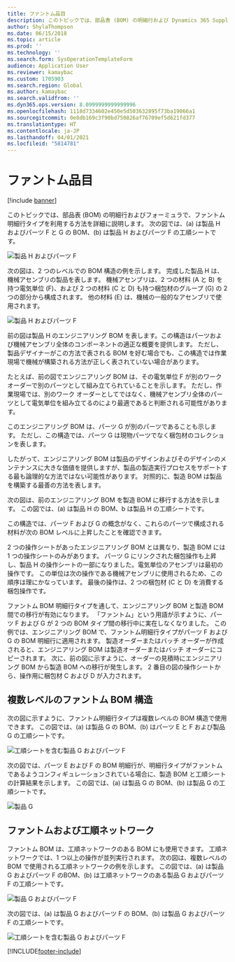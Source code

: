 ```yaml
---
title: ファントム品目
description: このトピックでは、部品表 (BOM) の明細行および Dynamics 365 Supply Chain Management のフォーミュラで、ファントム明細行タイプを使用する方法を詳細に説明します。
author: ShylaThompson
ms.date: 06/15/2018
ms.topic: article
ms.prod: ''
ms.technology: ''
ms.search.form: SysOperationTemplateForm
audience: Application User
ms.reviewer: kamaybac
ms.custom: 1705903
ms.search.region: Global
ms.author: kamaybac
ms.search.validfrom: ''
ms.dyn365.ops.version: 8.0999999999999996
ms.openlocfilehash: 1118d7334602e450e5d503632895f73ba19066a1
ms.sourcegitcommit: 0e8db169c3f90bd750826af76709ef5d621fd377
ms.translationtype: HT
ms.contentlocale: ja-JP
ms.lasthandoff: 04/01/2021
ms.locfileid: "5814781"
---
```

# <a name="phantom-items"></a>ファントム品目

[!include [banner](../includes/banner.md)]

このトピックでは、部品表 (BOM) の明細行およびフォーミュラで、ファントム明細行タイプを利用する方法を詳細に説明します。 次の図では、(a) は製品 H およびパーツ F と G の BOM、(b) は製品 H およびパーツ F の工順シートです。

![製品 H およびパーツ F](media/product-H-part-F.png)


次の図は、2 つのレベルでの BOM 構造の例を示します。 完成した製品 H は、機械アセンブリの製品を表します。 機械アセンブリは、2 つの材料 (A と B) を持つ電気単位 (F)、および 2 つの材料 (C と D) も持つ梱包材のグループ (G) の 2 つの部分から構成されます。 他の材料 (E) は、機械の一般的なアセンブリで使用されます。

![製品 H およびパーツ F](media/product-H-part-B.png)

前の図は製品 H のエンジニアリング BOM を表します。この構造はパーツおよび機械アセンブリ全体のコンポーネントの適正な概要を提供します。 ただし、製品デザイナーがこの方法で表される BOM を好む場合でも、この構造では作業現場で機械が構築される方法が正しく表されていない場合があります。 

たとえば、前の図でエンジニアリング BOM は、その電気単位 F が別のワーク オーダーで別のパーツとして組み立てられていることを示します。 ただし、作業現場では、別のワーク オーダーとしてではなく、機械アセンブリ全体のパーツとして電気単位を組み立てるのにより最適であると判断される可能性があります。

このエンジニアリング BOM は、パーツ G が別のパーツであることも示します。 ただし、この構造では、パーツ G は現物パーツでなく梱包材のコレクションを表します。 

したがって、エンジニアリング BOM は製品のデザインおよびそのデザインのメンテナンスに大きな価値を提供しますが、製品の製造実行プロセスをサポートする最も論理的な方法ではない可能性があります。 対照的に、製造 BOM は製品を構築する最善の方法を表します。

次の図は、前のエンジニアリング BOM を製造 BOM に移行する方法を示します。 この図では、(a) は製品 H の BOM、b は製品 H の工順シートです。

この構造では、パーツ F および G の概念がなく、これらのパーツで構成される材料が次の BOM レベルに上昇したことを確認できます。 

2 つの操作シートがあったエンジニアリング BOM とは異なり、製造 BOM には 1 つの操作シートのみがあります。 パーツ G にリンクされた梱包操作も上昇し、製品 H の操作シートの一部になりました。電気単位のアセンブリは最初の操作です。 この単位は次の操作である機械アセンブリに使用されるため、この順序は理にかなっています。 最後の操作は、2 つの梱包材 (C と D) を消費する梱包操作です。

ファントム BOM 明細行タイプを通して、エンジニアリング BOM と製造 BOM 間での移行が有効になります。 「ファントム」という用語が示すように、パーツ F および G が 2 つの BOM タイプ間の移行中に実在しなくなりました。 この例では、エンジニアリング BOM で、ファントム明細行タイプがパーツ F および G の BOM 明細行に適用されます。 製造オーダーまたはバッチ オーダーが作成されると、エンジニアリング BOM は製造オーダーまたはバッチ オーダーにコピーされます。 次に、前の図に示すように、オーダーの見積時にエンジニアリング BOM から製造 BOM への移行が発生します。 2 番目の図の操作シートから、操作用に梱包材 C および D が入力されます。 

## <a name="multilevel-phantom-bom-structures"></a>複数レベルのファントム BOM 構造
次の図に示すように、ファントム明細行タイプは複数レベルの BOM 構造で使用できます。 この図では、(a) は製品 G の BOM、(b) はパーツ E と F および製品 G の工順シートです。 

![工順シートを含む製品 G およびパーツ F](media/product-G-route-sheet-G.png)


次の図では、パーツ E および F の BOM 明細行が、明細行タイプがファントムであるようコンフィギュレーションされている場合に、製造 BOM と工順シートの計算結果を示します。 この図では、(a) は製品 G の BOM、(b) は製品 G の工順シートです。

![製品 G](media/product-G.png)


## <a name="phantom-and-route-network"></a>ファントムおよび工順ネットワーク
ファントム BOM は、工順ネットワークのある BOM にも使用できます。 工順ネットワークでは、1 つ以上の操作が並列実行されます。 次の図は、複数レベルの BOM で使用される工順ネットワークの例を示します。 この図では、(a) は製品 G およびパーツ F のBOM、(b) は工順ネットワークのある製品 G およびパーツ F の工順シートです。

![製品 G およびパーツ F](media/product-G-part-F.png)


次の図では、(a) は製品 G およびパーツ F の BOM、(b) は製品 G およびパーツ F の工順シートです。

![工順シートを含む製品 G およびパーツ F](media/product-G-part-F-with-route-sheet.png)


[!INCLUDE[footer-include](../../includes/footer-banner.md)]